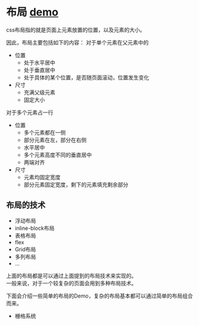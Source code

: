 # 布局 [demo](demo/layout.html)
css布局指的就是页面上元素放置的位置，以及元素的大小。    

因此，布局主要包括如下的内容：
对于单个元素在父元素中的    
* 位置
	* 处于水平居中
	* 处于垂直居中
	* 处于具体的某个位置，是否随页面滚动，位置发生变化
* 尺寸
	* 充满父级元素
	* 固定大小

对于多个元素占一行
* 位置
	* 多个元素都在一侧
	* 部分元素在左，部分在右侧
	* 水平居中
	* 多个元素高度不同的垂直居中
	* 两端对齐
* 尺寸
	* 元素均固定宽度
	* 部分元素固定宽度，剩下的元素填充剩余部分


## 布局的技术
* 浮动布局
* inline-block布局
* 表格布局
* flex
* Grid布局
* 多列布局
* ...

上面的布局都是可以通过上面提到的布局技术来实现的。    
一般来说，对于一个较复杂的页面会用到多种布局技术。    

下面会介绍一些简单的布局的Demo，复杂的布局基本都可以通过简单的布局组合而来。


* 栅格系统
